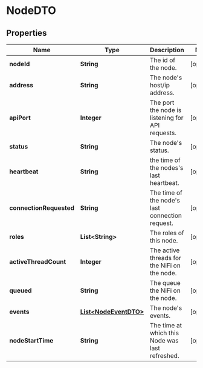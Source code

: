 # NodeDTO

## Properties
Name | Type | Description | Notes
------------ | ------------- | ------------- | -------------
**nodeId** | **String** | The id of the node. |  [optional]
**address** | **String** | The node&#x27;s host/ip address. |  [optional]
**apiPort** | **Integer** | The port the node is listening for API requests. |  [optional]
**status** | **String** | The node&#x27;s status. |  [optional]
**heartbeat** | **String** | the time of the nodes&#x27;s last heartbeat. |  [optional]
**connectionRequested** | **String** | The time of the node&#x27;s last connection request. |  [optional]
**roles** | **List&lt;String&gt;** | The roles of this node. |  [optional]
**activeThreadCount** | **Integer** | The active threads for the NiFi on the node. |  [optional]
**queued** | **String** | The queue the NiFi on the node. |  [optional]
**events** | [**List&lt;NodeEventDTO&gt;**](NodeEventDTO.md) | The node&#x27;s events. |  [optional]
**nodeStartTime** | **String** | The time at which this Node was last refreshed. |  [optional]
